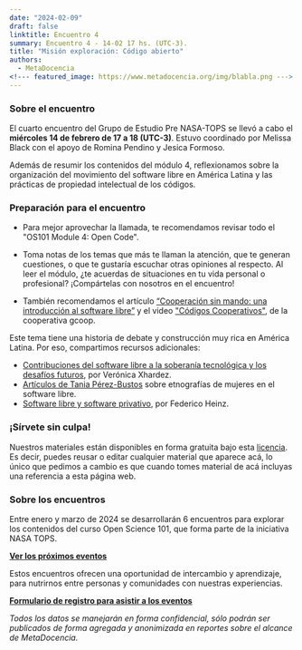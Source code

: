 ```yaml
---
date: "2024-02-09"
draft: false
linktitle: Encuentro 4
summary: Encuentro 4 - 14-02 17 hs. (UTC-3). 
title: "Misión exploración: Código abierto"
authors:
  - MetaDocencia
<!--- featured_image: https://www.metadocencia.org/img/blabla.png --->
---
```


<!--- ![Grupo de Estudio Pre NASA TOPS, encuentro 1. Módulo 1: El “Ethos” de la Ciencia Abierta. Miércoles 24/01 a las 17 hs. (UTC-3). Coordina Melissa Black](https://www.metadocencia.org/img/blabla.jpg) --->

### Sobre el encuentro

El cuarto encuentro del Grupo de Estudio Pre NASA-TOPS se llevó a cabo el **miércoles 14 de febrero de 17 a 18 (UTC-3)**. Estuvo coordinado por Melissa Black con el apoyo de Romina Pendino y Jesica Formoso.

Además de resumir los contenidos del módulo 4, reflexionamos sobre la organización del movimiento del software libre en América Latina y las prácticas de propiedad intelectual de los códigos.

<!--- ### Materiales del evento

- [Presentación](https://docs.google.com/presentation/d/blabla/edit?usp=sharing)

- [Video del encuentro](https://youtu.be/SotP_QwBDj8)--->

### Preparación para el encuentro

- Para mejor aprovechar la llamada, te recomendamos revisar todo el "OS101 Module 4: Open Code".

- Toma notas de los temas que más te llaman la atención, que te generan cuestiones, o que te gustaría escuchar otras opiniones al respecto. Al leer el módulo, ¿te acuerdas de situaciones en tu vida personal o profesional? ¡Compártelas con nosotros en el encuentro!

- También recomendamos el artículo [“Cooperación sin mando: una introducción al software libre”](https://biblioweb.sindominio.net/telematica/softlibre/sl.pdf) y el video ["Códigos Cooperativos"](https://www.economiasolidaria.org/recursos/codigos-cooperativos/), de la cooperativa gcoop.


Este tema tiene una historia de debate y construcción muy rica en América Latina. Por eso, compartimos recursos adicionales:
- [Contribuciones del software libre a la soberanía tecnológica y los desafíos futuros](https://vocesenelfenix.economicas.uba.ar/contribuciones-del-software-libre-a-la-soberania-tecnologica-y-los-desafios-futuros/), por Verónica Xhardez.
- [Artículos de Tania Pérez-Bustos](https://www.taniaperezbustos.co/category/publicaciones/etnografia-del-software-libre/) sobre etnografías de mujeres en el software libre.
- [Software libre y software privativo](https://www.vialibre.org.ar/mabi/4-software-libre-software-privativo.htm), por Federico Heinz.


### ¡Sírvete sin culpa!

Nuestros materiales están disponibles en forma gratuita bajo esta [licencia](https://creativecommons.org/licenses/by/4.0/deed.es). Es decir, puedes reusar o editar cualquier material que aparece acá, lo único que pedimos a cambio es que cuando tomes material de acá incluyas una referencia a esta página web.

### Sobre los encuentros

Entre enero y marzo de 2024 se desarrollarán 6 encuentros para explorar los contenidos del curso Open Science 101, que forma parte de la iniciativa NASA TOPS. 

**[Ver los próximos eventos](https://www.metadocencia.org/eventos)**

Estos encuentros ofrecen una oportunidad de intercambio y aprendizaje, para nutrirnos entre personas y comunidades con nuestras experiencias.

**[Formulario de registro para asistir a los eventos](https://docs.google.com/forms/d/e/1FAIpQLSeNC5FAkHDNwvqJr0419ddccLsru7c38EttgbjOw6ar-x84-Q/viewform)**

*Todos los datos se manejarán en forma confidencial, sólo podrán ser publicados de forma agregada y anonimizada en reportes sobre el alcance de MetaDocencia.*
